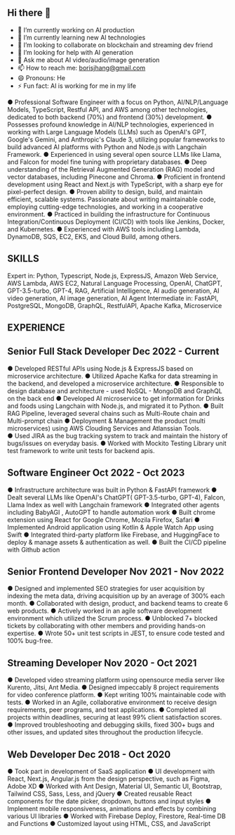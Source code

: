 ## Hi there 👋
- 🔭 I’m currently working on AI production
- 🌱 I’m currently learning new AI technologies
- 👯 I’m looking to collaborate on blockchain and streaming dev friend
- 🤔 I’m looking for help with AI generation
- 💬 Ask me about AI video/audio/image generation
- 📫 How to reach me: borisjhang@gmail.com
- 😄 Pronouns: He
- ⚡ Fun fact: AI is working for me in my life

●	Professional Software Engineer with a focus on Python, AI/NLP/Language Models, TypeScript, Restful API, and AWS among other technologies, dedicated to both backend (70%) and frontend (30%) development. 
●	Possesses profound knowledge in AI/NLP technologies, experienced in working with Large Language Models (LLMs) such as OpenAI's GPT, Google's Gemini, and Anthropic's Claude 3, utilizing popular frameworks to build advanced AI platforms with Python and Node.js with Langchain Framework.
●	Experienced in using several open source LLMs like Llama, and Falcon for model fine tuning with proprietary databases.
●	Deep understanding of the Retrieval Augmented Generation (RAG) model and vector databases, including Pinecone and Chroma.
●	Proficient in frontend development using React and Next.js with TypeScript, with a sharp eye for pixel-perfect design.
●	Proven ability to design, build, and maintain efficient, scalable systems. Passionate about writing maintainable code, employing cutting-edge technologies, and working in a cooperative environment.
●	Practiced in building the infrastructure for Continuous Integration/Continuous Deployment (CI/CD) with tools like Jenkins, Docker, and Kubernetes.
●	Experienced with AWS tools including Lambda, DynamoDB, SQS, EC2, EKS, and Cloud Build, among others.

## SKILLS
Expert in: Python, Typescript, Node.js, ExpressJS, Amazon Web Service, AWS Lambda, AWS EC2, Natural Language Processing, OpenAI, ChatGPT, GPT-3.5-turbo, GPT-4, RAG, Artificial Intelligence, AI audio generation, AI video generation, AI image generation, AI Agent
Intermediate in: FastAPI, PostgreSQL, MongoDB, GraphQL, RestfulAPI, Apache Kafka, Microservice

## EXPERIENCE
## Senior Full Stack Developer	Dec 2022 - Current
●	Developed RESTful APIs using Node.js & ExpressJS based on microservice architecture.
●	Utilized Apache Kafka for data streaming in the backend, and developed a microservice architecture.
●	Responsible to design database and architecture - used NoSQL - MongoDB and GraphQL on the back end
●	Developed AI microservice to get information for Drinks and foods using Langchain with Node.js, and migrated it to Python.
●	Built RAG Pipeline, leveraged several chains such as Multi-Route chain and Multi-prompt chain
●	Deployment & Management the product (multi microservices) using AWS Clouding Services and Atlanssian Tools.  
●	Used JIRA as the bug tracking system to track and maintain the history of bugs/issues on everyday basis. 
●	Worked with Mockito Testing Library unit test framework to write unit tests for backend apis. 
 

## Software Engineer	Oct 2022 - Oct 2023
●	Infrastructure architecture was built in Python & FastAPI framework
●	Dealt several LLMs like OpenAI's ChatGPT( GPT-3.5-turbo, GPT-4), Falcon, Llama Index as well with Langchain framework
●	Integrated other agents including BabyAGI , AutoGPT to handle automation work
●	Built chrome extension using React for Google Chrome, Mozila Firefox, Safari
●	Implemented Android application using Kotlin & Apple Watch App using Swift
●	Integrated third-party platform like Firebase, and HuggingFace to deploy & manage assets & authentication as well.
●	Built the CI/CD pipeline with Github action

## Senior Frontend Developer	Nov 2021 - Nov 2022
●	Designed and implemented SEO strategies for user acquisition by indexing the meta data, driving acquisition up by an average of 300% each month. 
●	Collaborated with design, product, and backend teams to create 6 web products. 
●	Actively worked in an agile software development environment which utilized the Scrum process. 
●	Unblocked 7+ blocked tickets by collaborating with other members and providing hands-on expertise. 
●	Wrote 50+ unit test scripts in JEST, to ensure code tested and 100% bug-free. 

## Streaming Developer 	Nov 2020 - Oct 2021
●	Developed video streaming platform using opensource media server like Kurento, Jitsi, Ant Media. 
●	Designed impeccably 8 project requirements for video conference platform. 
●	Kept writing 100% maintainable code with tests. 
●	Worked in an Agile, collaborative environment to receive design requirements, peer programs, and test applications. 
●	Completed all projects within deadlines, securing at least 99% client satisfaction scores. 
●	Improved troubleshooting and debugging skills, fixed 300+ bugs and other issues, and updated sites throughout the production lifecycle.

## Web Developer	Dec 2018 - Oct 2020
●	Took part in development of SaaS application 
●	UI development with React, Next.js, Angular.js from the design perspective, such as Figma, Adobe XD 
●	Worked with Ant Design, Material UI, Semantic UI, Bootstrap, Tailwind CSS, Sass, Less, and jQuery 
●	Created reusable React components for the date picker, dropdown, buttons and input styles 
●	Implement mobile responsiveness, animations and effects by combining various UI libraries 
●	Worked with Firebase Deploy, Firestore, Real-time DB and Functions
●	Customized layout using HTML, CSS, and JavaScript 
